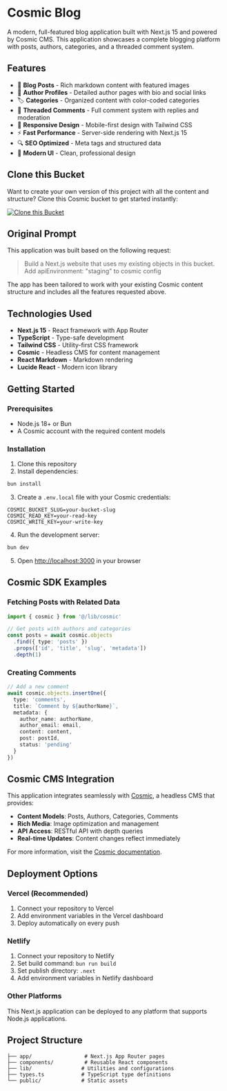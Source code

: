 <!-- README_START -->
# Cosmic Blog

A modern, full-featured blog application built with Next.js 15 and powered by Cosmic CMS. This application showcases a complete blogging platform with posts, authors, categories, and a threaded comment system.

## Features

- 📝 **Blog Posts** - Rich markdown content with featured images
- 👥 **Author Profiles** - Detailed author pages with bio and social links
- 🏷️ **Categories** - Organized content with color-coded categories
- 💬 **Threaded Comments** - Full comment system with replies and moderation
- 📱 **Responsive Design** - Mobile-first design with Tailwind CSS
- ⚡ **Fast Performance** - Server-side rendering with Next.js 15
- 🔍 **SEO Optimized** - Meta tags and structured data
- 🎨 **Modern UI** - Clean, professional design

## Clone this Bucket

Want to create your own version of this project with all the content and structure? Clone this Cosmic bucket to get started instantly:

[![Clone this Bucket](https://img.shields.io/badge/Clone%20this%20Bucket-4F46E5?style=for-the-badge&logo=cosmic&logoColor=white)](http://localhost:3040/projects/new?clone_bucket=blog-production-d63af320-4d2d-11f0-98bb-9b8763e6d357)

## Original Prompt

This application was built based on the following request:

> Build a Next.js website that uses my existing objects in this bucket. Add apiEnvironment: "staging" to cosmic config

The app has been tailored to work with your existing Cosmic content structure and includes all the features requested above.

## Technologies Used

- **Next.js 15** - React framework with App Router
- **TypeScript** - Type-safe development
- **Tailwind CSS** - Utility-first CSS framework
- **Cosmic** - Headless CMS for content management
- **React Markdown** - Markdown rendering
- **Lucide React** - Modern icon library

## Getting Started

### Prerequisites

- Node.js 18+ or Bun
- A Cosmic account with the required content models

### Installation

1. Clone this repository
2. Install dependencies:
```bash
bun install
```

3. Create a `.env.local` file with your Cosmic credentials:
```env
COSMIC_BUCKET_SLUG=your-bucket-slug
COSMIC_READ_KEY=your-read-key
COSMIC_WRITE_KEY=your-write-key
```

4. Run the development server:
```bash
bun dev
```

5. Open [http://localhost:3000](http://localhost:3000) in your browser

## Cosmic SDK Examples

### Fetching Posts with Related Data
```typescript
import { cosmic } from '@/lib/cosmic'

// Get posts with authors and categories
const posts = await cosmic.objects
  .find({ type: 'posts' })
  .props(['id', 'title', 'slug', 'metadata'])
  .depth(1)
```

### Creating Comments
```typescript
// Add a new comment
await cosmic.objects.insertOne({
  type: 'comments',
  title: `Comment by ${authorName}`,
  metadata: {
    author_name: authorName,
    author_email: email,
    content: content,
    post: postId,
    status: 'pending'
  }
})
```

## Cosmic CMS Integration

This application integrates seamlessly with [Cosmic](https://www.cosmicjs.com), a headless CMS that provides:

- **Content Models**: Posts, Authors, Categories, Comments
- **Rich Media**: Image optimization and management
- **API Access**: RESTful API with depth queries
- **Real-time Updates**: Content changes reflect immediately

For more information, visit the [Cosmic documentation](https://www.cosmicjs.com/docs).

## Deployment Options

### Vercel (Recommended)
1. Connect your repository to Vercel
2. Add environment variables in the Vercel dashboard
3. Deploy automatically on every push

### Netlify
1. Connect your repository to Netlify
2. Set build command: `bun run build`
3. Set publish directory: `.next`
4. Add environment variables in Netlify dashboard

### Other Platforms
This Next.js application can be deployed to any platform that supports Node.js applications.

## Project Structure

```
├── app/                 # Next.js App Router pages
├── components/          # Reusable React components
├── lib/                # Utilities and configurations
├── types.ts            # TypeScript type definitions
└── public/             # Static assets
```
<!-- README_END -->